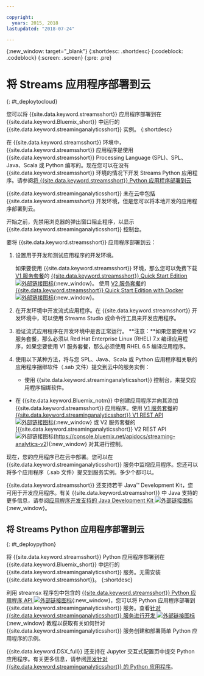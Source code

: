 ```yaml
---

copyright:
  years: 2015, 2018
lastupdated: "2018-07-24"

---
```


<!-- Attribute definitions -->
{:new_window: target="_blank"}
{:shortdesc: .shortdesc}
{:codeblock: .codeblock}
{:screen: .screen}
{:pre: .pre}

# 将 Streams 应用程序部署到云
{: #t_deploytocloud}

您可以将 {{site.data.keyword.streamsshort}} 应用程序部署到在 {{site.data.keyword.Bluemix_short}} 中运行的 {{site.data.keyword.streaminganalyticsshort}} 实例。
{:shortdesc}

在 {{site.data.keyword.streamsshort}} 环境中，{{site.data.keyword.streamsshort}} 应用程序是使用 {{site.data.keyword.streamsshort}} Processing Language (SPL)、SPL、Java、Scala 或 Python 编写的。现在您可以在没有 {{site.data.keyword.streamsshort}} 环境的情况下开发 Streams Python 应用程序。请参阅[将 {{site.data.keyword.streamsshort}} Python 应用程序部署到云](docs/services/StreamingAnalytics/t_deploytocloud.html#t_deploypython)


{{site.data.keyword.streaminganalyticsshort}} 未在云中包括 {{site.data.keyword.streamsshort}} 开发环境，但是您可以将本地开发的应用程序部署到云。

开始之前，先禁用浏览器的弹出窗口阻止程序，以显示 {{site.data.keyword.streaminganalyticsshort}} 控制台。

要将 {{site.data.keyword.streamsshort}} 应用程序部署到云：

1. 设置用于开发和测试应用程序的开发环境。

	如果要使用 {{site.data.keyword.streamsshort}} 环境，那么您可以免费下载 [V1 服务套餐](/docs/services/StreamingAnalytics/service_plans.html)的 [{{site.data.keyword.streamsshort}} Quick Start Edition ![外部链接图标](../../icons/launch-glyph.svg "外部链接图标")](http://ibmstreams.github.io/streamsx.documentation/docs/4.2/qse-intro/){:new_window}。
使用 [V2 服务套餐](/docs/services/StreamingAnalytics/service_plans.html)的 [{{site.data.keyword.streamsshort}} Quick Start Edition with Docker ![外部链接图标](../../icons/launch-glyph.svg "外部链接图标")](https://www.ibm.com/marketing/iwm/iwm/web/preLogin.do?source=swg-ibmistvi){:new_window}。

2. 在开发环境中开发流式应用程序。在 {{site.data.keyword.streamsshort}} 开发环境中，可以使用 Streams Studio 或命令行工具来开发应用程序。

3. 验证流式应用程序在开发环境中是否正常运行。
**注意：**如果您要使用 V2 服务套餐，那么必须以 Red Hat Enterprise Linux (RHEL) 7.x 编译应用程序，如果您要使用 V1 服务套餐，那么必须使用 RHEL 6.5 编译应用程序。

4. 使用以下某种方法，将与您 SPL、Java、Scala 或 Python 应用程序相关联的应用程序捆绑软件（.sab 文件）提交到云中的服务实例：
	* 使用 {{site.data.keyword.streaminganalyticsshort}} 控制台，来提交应用程序捆绑软件。

  * 在 {{site.data.keyword.Bluemix_notm}} 中创建应用程序并向其添加 {{site.data.keyword.streamsshort}} 应用程序。使用 [V1 服务套餐](/docs/services/StreamingAnalytics/service_plans.html)的 [{{site.data.keyword.streaminganalyticsshort}} V1 REST API ![外部链接图标](../../icons/launch-glyph.svg "外部链接图标")](https://console.bluemix.net/apidocs/streaming-analytics-v1){:new_window} 或 V2 服务套餐的 [{{site.data.keyword.streaminganalyticsshort}} V2 REST API ![外部链接图标](../../icons/launch-glyph.svg "外部链接图标")(https://console.bluemix.net/apidocs/streaming-analytics-v2){:new_window} 对其进行控制。

现在，您的应用程序已在云中部署。您可以在 {{site.data.keyword.streaminganalyticsshort}} 服务中监视应用程序。您还可以将多个应用程序（.sab 文件）提交到服务实例。多少个都可以。

{{site.data.keyword.streamsshort}} 还支持若干 Java™ Development Kit，您可用于开发应用程序。有关 {{site.data.keyword.streamsshort}} 中 Java 支持的更多信息，请参阅[应用程序开发支持的 Java Development Kit ![外部链接图标](../../icons/launch-glyph.svg "外部链接图标")](https://www.ibm.com/support/knowledgecenter/en/SSCRJU_4.2.1/com.ibm.streams.install.doc/doc/ibminfospherestreams-install-prerequisites-java-supported-sdks.html){:new_window}。

## 将 Streams Python 应用程序部署到云
{: #t_deploypython}

将 {{site.data.keyword.streamsshort}} Python 应用程序部署到在 {{site.data.keyword.Bluemix_short}} 中运行的 {{site.data.keyword.streaminganalyticsshort}} 服务。无需安装 {{site.data.keyword.streamsshort}}。
{:shortdesc}

利用 streamsx 程序包中包含的 [{{site.data.keyword.streamsshort}} Python 应用程序 API ![外部链接图标](../../icons/launch-glyph.svg "外部链接图标")](http://ibmstreams.github.io/streamsx.documentation/docs/python/python-appapi-devguide/#50-api-features){:new_window}，您可以将 Python 应用程序部署到 {{site.data.keyword.streaminganalyticsshort}} 服务。查看[针对 {{site.data.keyword.streaminganalyticsshort}} 服务进行开发 ![外部链接图标](../../icons/launch-glyph.svg "外部链接图标")](http://ibmstreams.github.io/streamsx.documentation/docs/python/1.6/python-appapi-devguide-2a/index.html){:new_window} 教程以获取有关如何针对 {{site.data.keyword.streaminganalyticsshort}} 服务创建和部署简单 Python 应用程序的示例。

{{site.data.keyword.DSX_full}} 还支持在 Jupyter 交互式配置页中提交 Python 应用程序。有关更多信息，请参阅[开发针对 {{site.data.keyword.streaminganalyticsshort}} 的 Python 应用程序](/docs/services/StreamingAnalytics/t_develop_apps_python.html)。
